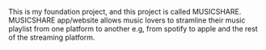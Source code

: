 This is my foundation project, and this project is called MUSICSHARE.
MUSICSHARE app/website allows music lovers to stramline their music playlist from one platform to another e.g, 
from spotify to apple and the rest of the streaming platform.
